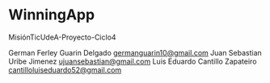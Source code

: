 # WinningApp
MisiónTicUdeA-Proyecto-Ciclo4 

German Ferley Guarin Delgado germanguarin10@gmail.com
Juan Sebastian Uribe Jimenez ujuansebastian@gmail.com
Luis Eduardo Cantillo Zapateiro cantilloluiseduardo52@gmail.com
